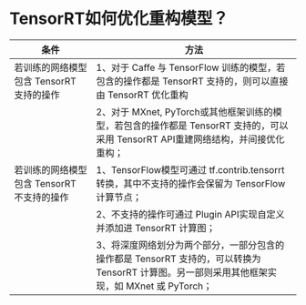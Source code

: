 

# TensorRT如何优化重构模型？

| 条件                                     | 方法                                                         |
| ---------------------------------------- | ------------------------------------------------------------ |
| 若训练的网络模型包含 TensorRT 支持的操作   | 1、对于 Caffe 与 TensorFlow 训练的模型，若包含的操作都是 TensorRT 支持的，则可以直接由 TensorRT 优化重构 |
|                                          | 2、对于 MXnet, PyTorch或其他框架训练的模型，若包含的操作都是 TensorRT 支持的，可以采用 TensorRT API重建网络结构，并间接优化重构； |
| 若训练的网络模型包含 TensorRT 不支持的操作 | 1、TensorFlow模型可通过 tf.contrib.tensorrt转换，其中不支持的操作会保留为 TensorFlow 计算节点； |
|                                          | 2、不支持的操作可通过 Plugin API实现自定义并添加进 TensorRT 计算图； |
|                                          | 3、将深度网络划分为两个部分，一部分包含的操作都是 TensorRT 支持的，可以转换为 TensorRT 计算图。另一部则采用其他框架实现，如 MXnet 或 PyTorch； |
